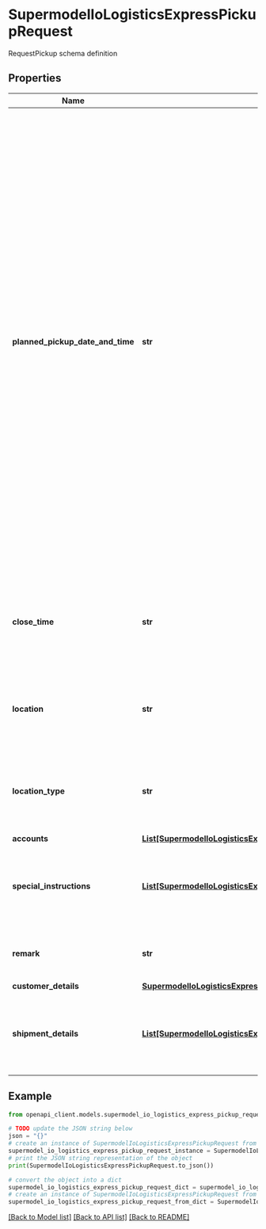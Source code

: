 # SupermodelIoLogisticsExpressPickupRequest

RequestPickup schema definition

## Properties

Name | Type | Description | Notes
------------ | ------------- | ------------- | -------------
**planned_pickup_date_and_time** | **str** | Identifies the date and time the package is ready for pickup Both the date and time portions of the string are expected to be used. The date should not be a past date or a date more than 10 days in the future. The time is the local time of the shipment based on the shipper&#39;s time zone. The date component must be in the format: YYYY-MM-DD; the time component must be in the format: HH:MM:SS using a 24 hour clock. The date and time parts are separated by the letter T (e.g. 2006-06-26T17:00:00 GMT+01:00).&lt;BR&gt;                            | 
**close_time** | **str** | The latest time the location premises is available to dispatch the DHL Express shipment. (HH:MM)  | [optional] 
**location** | **str** | Provides information on where the package should be picked up by DHL courier. &lt;BR&gt;                            | [optional] 
**location_type** | **str** | Provides information on where the package should be picked up by DHL courier. &lt;BR&gt;                            | [optional] 
**accounts** | [**List[SupermodelIoLogisticsExpressAccount]**](SupermodelIoLogisticsExpressAccount.md) |  | 
**special_instructions** | [**List[SupermodelIoLogisticsExpressPickupRequestSpecialInstructionsInner]**](SupermodelIoLogisticsExpressPickupRequestSpecialInstructionsInner.md) | Details special pickup instructions you may wish to send to the DHL Courier. | [optional] 
**remark** | **str** | Please provide additional pickup remark | [optional] 
**customer_details** | [**SupermodelIoLogisticsExpressPickupRequestCustomerDetails**](SupermodelIoLogisticsExpressPickupRequestCustomerDetails.md) |  | 
**shipment_details** | [**List[SupermodelIoLogisticsExpressPickupRequestShipmentDetailsInner]**](SupermodelIoLogisticsExpressPickupRequestShipmentDetailsInner.md) | Please provide details related to shipment you want to do the pickup for | 

## Example

```python
from openapi_client.models.supermodel_io_logistics_express_pickup_request import SupermodelIoLogisticsExpressPickupRequest

# TODO update the JSON string below
json = "{}"
# create an instance of SupermodelIoLogisticsExpressPickupRequest from a JSON string
supermodel_io_logistics_express_pickup_request_instance = SupermodelIoLogisticsExpressPickupRequest.from_json(json)
# print the JSON string representation of the object
print(SupermodelIoLogisticsExpressPickupRequest.to_json())

# convert the object into a dict
supermodel_io_logistics_express_pickup_request_dict = supermodel_io_logistics_express_pickup_request_instance.to_dict()
# create an instance of SupermodelIoLogisticsExpressPickupRequest from a dict
supermodel_io_logistics_express_pickup_request_from_dict = SupermodelIoLogisticsExpressPickupRequest.from_dict(supermodel_io_logistics_express_pickup_request_dict)
```
[[Back to Model list]](../README.md#documentation-for-models) [[Back to API list]](../README.md#documentation-for-api-endpoints) [[Back to README]](../README.md)



